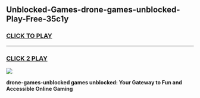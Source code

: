
## Unblocked-Games-drone-games-unblocked-Play-Free-35c1y
<h3>
<a href="https://premium76.site?title=drone-games-unblocked&ref=10A">CLICK TO PLAY</a></h3>
<hr>

<h3>
<a href="https://premium76.site?title=drone-games-unblocked&ref=10A">CLICK 2 PLAY</a>
  
</h3>

<a href="https://premium76.site?title=drone-games-unblocked&ref=10A"><img src="https://clearcache.store/games.png"></a>


**drone-games-unblocked games unblocked: Your Gateway to Fun and Accessible Online Gaming**
